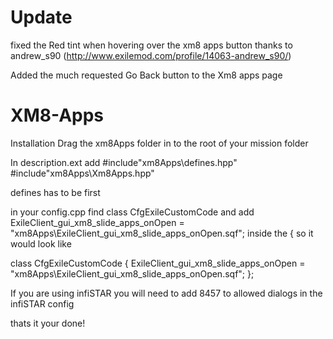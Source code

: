 # Update 
fixed the Red tint when hovering over the xm8 apps button thanks to andrew_s90 (http://www.exilemod.com/profile/14063-andrew_s90/)

Added the much requested Go Back button to the Xm8 apps page 

# XM8-Apps

Installation 
Drag the xm8Apps folder in to the root of your mission folder

In description.ext add
#include"xm8Apps\defines.hpp"
#include"xm8Apps\Xm8Apps.hpp"

defines has to be first

in your config.cpp find class CfgExileCustomCode and add 
ExileClient_gui_xm8_slide_apps_onOpen = "xm8Apps\ExileClient_gui_xm8_slide_apps_onOpen.sqf";
inside the { 
so it would look like 

class CfgExileCustomCode 
{
	ExileClient_gui_xm8_slide_apps_onOpen = "xm8Apps\ExileClient_gui_xm8_slide_apps_onOpen.sqf";
};

If you are using infiSTAR you will need to add 8457 to allowed dialogs in the infiSTAR config

thats it your done!
